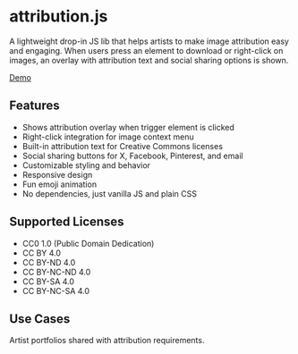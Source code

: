 # attribution.js

A lightweight drop-in JS lib that helps artists to make image attribution easy and engaging. When users press an element to download or right-click on images, an overlay with attribution text and social sharing options is shown.

[Demo](https://h9lxyz.github.io/attribution.js/demo.html)

## Features
- Shows attribution overlay when trigger element is clicked
- Right-click integration for image context menu
- Built-in attribution text for Creative Commons licenses
- Social sharing buttons for X, Facebook, Pinterest, and email
- Customizable styling and behavior
- Responsive design
- Fun emoji animation
- No dependencies, just vanilla JS and plain CSS

## Supported Licenses
- CC0 1.0 (Public Domain Dedication)
- CC BY 4.0
- CC BY-ND 4.0
- CC BY-NC-ND 4.0
- CC BY-SA 4.0
- CC BY-NC-SA 4.0

## Use Cases
Artist portfolios shared with attribution requirements.
